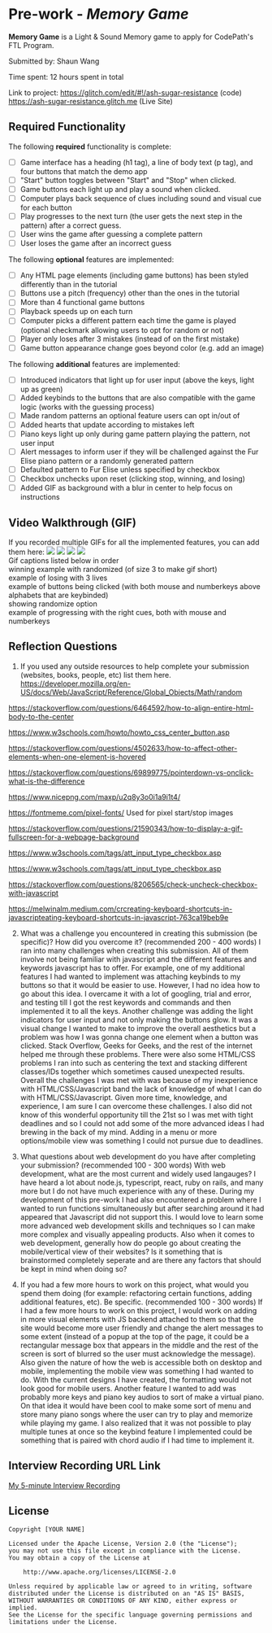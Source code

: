 # Pre-work - *Memory Game*

**Memory Game** is a Light & Sound Memory game to apply for CodePath's FTL Program. 

Submitted by: Shaun Wang

Time spent: 12 hours spent in total

Link to project: https://glitch.com/edit/#!/ash-sugar-resistance (code)
https://ash-sugar-resistance.glitch.me (Live Site)

## Required Functionality

The following **required** functionality is complete:

* [ ] Game interface has a heading (h1 tag), a line of body text (p tag), and four buttons that match the demo app
* [ ] "Start" button toggles between "Start" and "Stop" when clicked. 
* [ ] Game buttons each light up and play a sound when clicked. 
* [ ] Computer plays back sequence of clues including sound and visual cue for each button
* [ ] Play progresses to the next turn (the user gets the next step in the pattern) after a correct guess. 
* [ ] User wins the game after guessing a complete pattern
* [ ] User loses the game after an incorrect guess

The following **optional** features are implemented:

* [ ] Any HTML page elements (including game buttons) has been styled differently than in the tutorial
* [ ] Buttons use a pitch (frequency) other than the ones in the tutorial
* [ ] More than 4 functional game buttons
* [ ] Playback speeds up on each turn
* [ ] Computer picks a different pattern each time the game is played (optional checkmark allowing users to opt for random or not)
* [ ] Player only loses after 3 mistakes (instead of on the first mistake)
* [ ] Game button appearance change goes beyond color (e.g. add an image)

The following **additional** features are implemented:

- [ ] Introduced indicators that light up for user input (above the keys, light up as green)
- [ ] Added keybinds to the buttons that are also compatible with the game logic (works with the guessing process)
- [ ] Made random patterns an optional feature users can opt in/out of
- [ ] Added hearts that update according to mistakes left
- [ ] Piano keys light up only during game pattern playing the pattern, not user input
- [ ] Alert messages to inform user if they will be challenged against the Fur Elise piano pattern or a randomly generated pattern
- [ ] Defaulted pattern to Fur Elise unless specified by checkbox
- [ ] Checkbox unchecks upon reset (clicking stop, winning, and losing)
- [ ] Added GIF as background with a blur in center to help focus on instructions

## Video Walkthrough (GIF)

If you recorded multiple GIFs for all the implemented features, you can add them here:
![](https://im.ezgif.com/tmp/ezgif-1-2d71592fc5.gif) 
![](https://im.ezgif.com/tmp/ezgif-1-aa3189588f.gif) 
![](https://im.ezgif.com/tmp/ezgif-1-44bdb5e293.gif) 
![](https://im3.ezgif.com/tmp/ezgif-3-2c95de4481.gif) 
<br/>
Gif captions listed below in order
<br/>
winning example with randomized (of size 3 to make gif short)
<br/>
example of losing with 3 lives
<br/>
example of buttons being clicked (with both mouse and numberkeys above alphabets that are keybinded)
<br/>
showing randomize option
<br/>
example of progressing with the right cues, both with mouse and numberkeys

## Reflection Questions
1. If you used any outside resources to help complete your submission (websites, books, people, etc) list them here. 
https://developer.mozilla.org/en-US/docs/Web/JavaScript/Reference/Global_Objects/Math/random

https://stackoverflow.com/questions/6464592/how-to-align-entire-html-body-to-the-center

https://www.w3schools.com/howto/howto_css_center_button.asp

https://stackoverflow.com/questions/4502633/how-to-affect-other-elements-when-one-element-is-hovered

https://stackoverflow.com/questions/69899775/pointerdown-vs-onclick-what-is-the-difference

https://www.nicepng.com/maxp/u2q8y3o0i1a9i1t4/

https://fontmeme.com/pixel-fonts/      Used for pixel start/stop images

https://stackoverflow.com/questions/21590343/how-to-display-a-gif-fullscreen-for-a-webpage-background

https://www.w3schools.com/tags/att_input_type_checkbox.asp

https://www.w3schools.com/tags/att_input_type_checkbox.asp

https://stackoverflow.com/questions/8206565/check-uncheck-checkbox-with-javascript

https://melwinalm.medium.com/crcreating-keyboard-shortcuts-in-javascripteating-keyboard-shortcuts-in-javascript-763ca19beb9e

2. What was a challenge you encountered in creating this submission (be specific)? How did you overcome it? (recommended 200 - 400 words) 
I ran into many challenges when creating this submission. All of them involve not being familiar with javascript and the different features and keywords javascript has to offer. For example, one of my additional features I had wanted to implement was attaching keybinds to my buttons so that it would be easier to use. However, I had no idea how to go about this idea. I overcame it with a lot of googling, trial and error, and testing till I got the rest keywords and commands and then implemented it to all the keys. Another challenge was adding the light indicators for user input and not only making the buttons glow. It was a visual change I wanted to make to improve the overall aesthetics but a problem was how I was gonna change one element when a button was clicked. Stack Overflow, Geeks for Geeks, and the rest of the internet helped me through these problems. There were also some HTML/CSS problems I ran into such as centering the text and stacking different classes/IDs together which sometimes caused unexpected results. Overall the challenges I was met with was because of my inexperience with HTML/CSS/Javascript band the lack of knowledge of what I can do with HTML/CSS/Javascript. Given more time, knowledge, and experience, I am sure I can overcome these challenges. I also did not know of this wonderful opportunity till the 21st so I was met with tight deadlines and so I could not add some of the more advanced ideas I had brewing in the back of my mind. Adding in a menu or more options/mobile view was something I could not pursue due to deadlines.

3. What questions about web development do you have after completing your submission? (recommended 100 - 300 words) 
With web development, what are the most current and widely used langauges? I have heard a lot about node.js, typescript, react, ruby on rails, and many more but I do not have much experience with any of these. During my development of this pre-work I had also encountered a problem where I wanted to run functions simultaneously but after searching around it had appeared that Javascript did not support this. I would love to learn some more advanced web development skills and techniques so I can make more complex and visually appealing products. Also when it comes to web development, generally how do people go about creating the mobile/vertical view of their websites? Is it something that is brainstormed completely seperate and are there any factors that should be kept in mind when doing so?

4. If you had a few more hours to work on this project, what would you spend them doing (for example: refactoring certain functions, adding additional features, etc). Be specific. (recommended 100 - 300 words) 
If I had a few more hours to work on this project, I would work on adding in more visual elements with JS backend attached to them so that the site would become more user friendly and change the alert messages to some extent (instead of a popup at the top of the page, it could be a rectangular message box that appears in the middle and the rest of the screen is sort of blurred so the user must acknowledge the message). Also given the nature of how the web is accessible both on desktop and mobile, implementing the mobile view was something I had wanted to do. With the current designs I have created, the formatting would not look good for mobile users. Another feature I wanted to add was probably more keys and piano key audios to sort of make a virtual piano. On that idea it would have been cool to make some sort of menu and store many piano songs where the user can try to play and memorize while playing my game. I also realized that it was not possible to play multiple tunes at once so the keybind feature I implemented could be something that is paired with chord audio if I had time to implement it.



## Interview Recording URL Link

[My 5-minute Interview Recording](https://www.veed.io/view/2e7cd465-f953-4b3a-bda6-5bb4e8172517)


## License

    Copyright [YOUR NAME]

    Licensed under the Apache License, Version 2.0 (the "License");
    you may not use this file except in compliance with the License.
    You may obtain a copy of the License at

        http://www.apache.org/licenses/LICENSE-2.0

    Unless required by applicable law or agreed to in writing, software
    distributed under the License is distributed on an "AS IS" BASIS,
    WITHOUT WARRANTIES OR CONDITIONS OF ANY KIND, either express or implied.
    See the License for the specific language governing permissions and
    limitations under the License.
